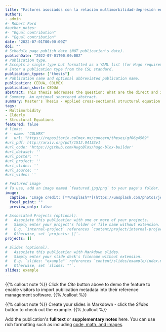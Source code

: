 ```yaml
---
title: "Factores asociados con la relación multimorbilidad-depresión en personas de 60 años y más en México, 2018"
authors:
- admin
#- Robert Ford
#author_notes:
#- "Equal contribution"
#- "Equal contribution"
date: "2022-07-01T00:00:00Z"
doi: ""
# Schedule page publish date (NOT publication's date).
publishDate: "2022-07-01T00:00:00Z"
# Publication type.
# Accepts a single type but formatted as a YAML list (for Hugo requirements).
# Enter a publication type from the CSL standard.
publication_types: ["thesis"]
# Publication name and optional abbreviated publication name.
publication: CEDUA, COLMEX
publication_short: CEDUA
abstract: This thesis addresses the question: What are the direct and indirect associations of socioeconomic, behavioral, psychosocial, and health-related factors with the multimorbidity-depression relationship among the Mexican population aged 60 and over in 2018? Using data from the 2018 Mexican Health and Aging Study (ENASEM), two cross-sectional structural equation models were applied. The findings show that the indirect effects of multimorbidity, through health and psychosocial variables (mediators in the multimorbidity-depression relationship), are statistically significant. The research revealed that the association between multimorbidity and depression is stronger when the indirect effects of multimorbidity on depressive symptoms are considered—an aspect not always highlighted in previous studies on this topic.
# Summary. An optional shortened abstract.
summary: Master's Thesis - Applied cross-sectional structural equation models to assess the mediating role of health and psychosocial factors in the multimorbidity-depression relationship among older adults in Mexico.
tags:
- Multimorbidity
- Elderly
- Structural Equations
featured: false
# links:
# - name: "COLMEX"
#   url: "https://repositorio.colmex.mx/concern/theses/gf06g4569"
#url_pdf: http://arxiv.org/pdf/1512.04133v1
#url_code: 'https://github.com/HugoBlox/hugo-blox-builder'
#url_dataset: ''
#url_poster: ''
#url_project: ''
#url_slides: ''
#url_source: ''
#url_video: ''

# Featured image
# To use, add an image named `featured.jpg/png` to your page's folder. 
image:
  caption: 'Image credit: [**Unsplash**](https://unsplash.com/photos/jdD8gXaTZsc)'
  focal_point: ""
  preview_only: false

# Associated Projects (optional).
#   Associate this publication with one or more of your projects.
#   Simply enter your project's folder or file name without extension.
#   E.g. `internal-project` references `content/project/internal-project/index.md`.
#   Otherwise, set `projects: []`.
projects: []

# Slides (optional).
#   Associate this publication with Markdown slides.
#   Simply enter your slide deck's filename without extension.
#   E.g. `slides: "example"` references `content/slides/example/index.md`.
#   Otherwise, set `slides: ""`.
slides: example
---
```


{{% callout note %}}
Click the *Cite* button above to demo the feature to enable visitors to import publication metadata into their reference management software.
{{% /callout %}}

{{% callout note %}}
Create your slides in Markdown - click the *Slides* button to check out the example.
{{% /callout %}}

Add the publication's **full text** or **supplementary notes** here. You can use rich formatting such as including [code, math, and images](https://docs.hugoblox.com/content/writing-markdown-latex/).
